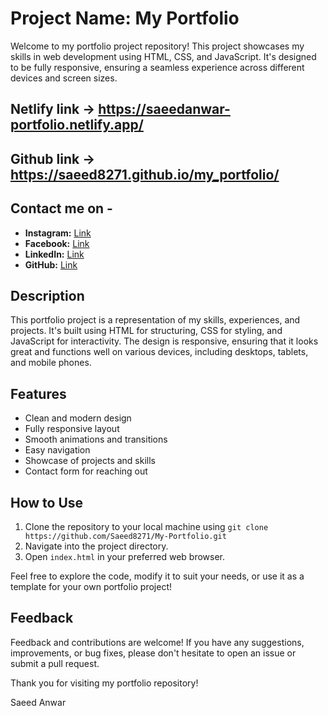 # Project Name: My Portfolio

Welcome to my portfolio project repository! This project showcases my skills in web development using HTML, CSS, and JavaScript. It's designed to be fully responsive, ensuring a seamless experience across different devices and screen sizes.

## Netlify link -> https://saeedanwar-portfolio.netlify.app/
## Github link ->  https://saeed8271.github.io/my_portfolio/

## Contact me on -
- **Instagram:** [Link](https://www.instagram.com/saeedanwar2454/)
- **Facebook:** [Link](https://www.facebook.com/profile.php?id=100057642566554)
- **LinkedIn:** [Link](https://www.linkedin.com/in/saeed-anwar-23450a2b9/)
- **GitHub:** [Link](https://github.com/Saeed8271)

## Description

This portfolio project is a representation of my skills, experiences, and projects. It's built using HTML for structuring, CSS for styling, and JavaScript for interactivity. The design is responsive, ensuring that it looks great and functions well on various devices, including desktops, tablets, and mobile phones.

## Features

- Clean and modern design
- Fully responsive layout
- Smooth animations and transitions
- Easy navigation
- Showcase of projects and skills
- Contact form for reaching out

## How to Use

1. Clone the repository to your local machine using `git clone https://github.com/Saeed8271/My-Portfolio.git`
2. Navigate into the project directory.
3. Open `index.html` in your preferred web browser.

Feel free to explore the code, modify it to suit your needs, or use it as a template for your own portfolio project!

## Feedback

Feedback and contributions are welcome! If you have any suggestions, improvements, or bug fixes, please don't hesitate to open an issue or submit a pull request.

Thank you for visiting my portfolio repository!

Saeed Anwar
